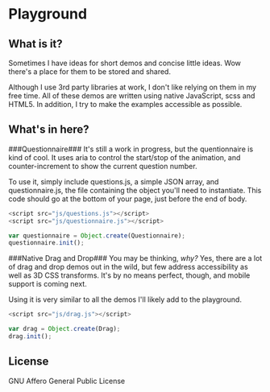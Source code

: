 Playground
==========

What is it?
-----------
Sometimes I have ideas for short demos and concise little ideas. Wow there's a place for them to be stored and shared.

Although I use 3rd party libraries at work, I don't like relying on them in my free time. All of these demos are written using native JavaScript, scss and HTML5. In addition, I try to make the examples accessible as possible.

What's in here?
---------------

###Questionnaire###
It's still a work in progress, but the quentionnaire is kind of cool. It uses aria to control the start/stop of the animation, and counter-increment to show the current question number.

To use it, simply include questions.js, a simple JSON array, and questionnaire.js, the file containing the object you'll need to instantiate. This code should go at the bottom of your page, just before the end of body.

```javascript
<script src="js/questions.js"></script>
<script src="js/questionnaire.js"></script>

var questionnaire = Object.create(Questionnaire);
questionnaire.init();
```
###Native Drag and Drop###
You may be thinking, _why?_ Yes, there are a lot of drag and drop demos out in the wild, but few address accessibility as well as 3D CSS transforms. It's by no means perfect, though, and mobile support is coming next.

Using it is very similar to all the demos I'll likely add to the playground.
```javascript
<script src="js/drag.js"></script>

var drag = Object.create(Drag);
drag.init();
```

License
-------
GNU Affero General Public License
